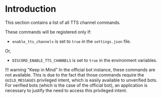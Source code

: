 # Introduction

This section contains a list of all TTS channel commands.

These commands will be registered only if:

* `enable_tts_channels` is set to `true` in the `settings.json` file.

Or,

* `DISCORD_ENABLE_TTS_CHANNELS` is set to `true` in the environment variables.

!!! warning "Keep in Mind"
    In the official bot instance, these commands are not available. This is due to the fact that those commands require the `GUILD_MESSAGES` privileged intent, which is easily available to unverified bots. For verified bots (which is the case of the official bot), an application is necessary to justify the need to access this privileged intent.
